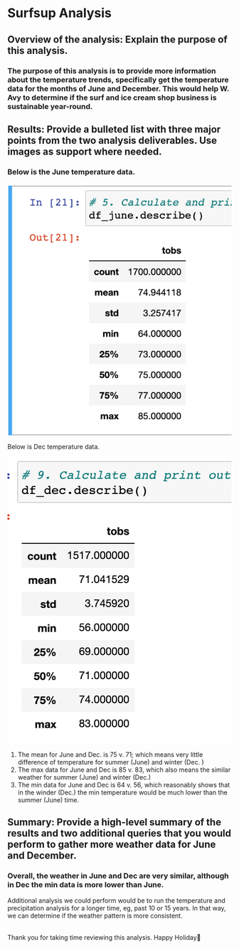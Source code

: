 # Surfsup Analysis

## Overview of the analysis: Explain the purpose of this analysis.

### The purpose of this analysis is to provide more information about the temperature trends, specifically get the temperature data for the months of June and December. This would help W. Avy to determine if the surf and ice cream shop business is sustainable year-round.

## Results: Provide a bulleted list with three major points from the two analysis deliverables. Use images as support where needed.

### Below is the June temperature data. 

![This is an imagine](https://github.com/Gabcola/surfsup/blob/main/June%20Screenshot.png)

Below is Dec temperature data. 

![This is an imagine](https://github.com/Gabcola/surfsup/blob/main/Dec%20Screenshot.png)


1.	The mean for June and Dec. is 75 v. 71; which means very little difference of temperature for summer (June) and winter (Dec. )
2.	The max data for June and Dec is 85 v. 83, which also means the similar weather for summer (June) and winter (Dec.)
3.	The min data for June and Dec is 64 v. 56, which reasonably shows that in the winder (Dec.) the min temperature would be much lower than the summer (June) time. 


## Summary: Provide a high-level summary of the results and two additional queries that you would perform to gather more weather data for June and December.

### Overall, the weather in June and Dec are very similar, although in Dec the min data is more lower than June.

Additional analysis we could perform would be to run the temperature and precipitation analysis for a longer time, eg, past 10 or 15 years. In that way, we can determine if the weather pattern is more consistent. 





######
Thank you for taking time reviewing this analysis. Happy Holiday:hibiscus:
